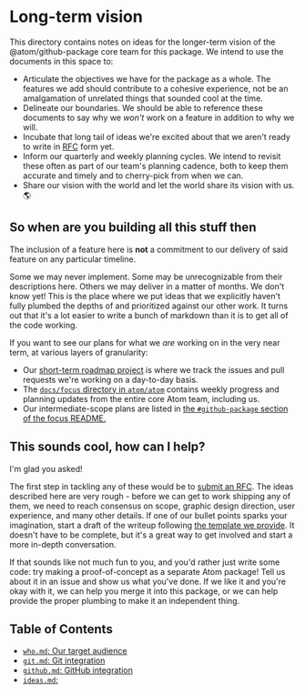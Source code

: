 # Long-term vision

This directory contains notes on ideas for the longer-term vision of the @atom/github-package core team for this package. We intend to use the documents in this space to:

* Articulate the objectives we have for the package as a whole. The features we add should contribute to a cohesive experience, not be an amalgamation of unrelated things that sounded cool at the time.
* Delineate our boundaries. We should be able to reference these documents to say why we _won't_ work on a feature in addition to why we will.
* Incubate that long tail of ideas we're excited about that we aren't ready to write in [RFC](../how-we-work.md#new-features) form yet.
* Inform our quarterly and weekly planning cycles. We intend to revisit these often as part of our team's planning cadence, both to keep them accurate and timely and to cherry-pick from when we can.
* Share our vision with the world and let the world share its vision with us. :earth_americas:

## So when are you building all this stuff then

The inclusion of a feature here is **not** a commitment to our delivery of said feature on any particular timeline.

Some we may never implement. Some may be unrecognizable from their descriptions here. Others we may deliver in a matter of months. We don't know yet! This is the place where we put ideas that we explicitly haven't fully plumbed the depths of and prioritized against our other work. It turns out that it's a lot easier to write a bunch of markdown than it is to get all of the code working.

If you want to see our plans for what we _are_ working on in the very near term, at various layers of granularity:

* Our [short-term roadmap project](https://github.com/atom/github/projects/8) is where we track the issues and pull requests we're working on a day-to-day basis.
* The [`docs/focus` directory in `atom/atom`](https://github.com/atom/atom/tree/master/docs/focus) contains weekly progress and planning updates from the entire core Atom team, including us.
* Our intermediate-scope plans are listed in [the `#github-package` section of the focus README.](https://github.com/atom/atom/tree/master/docs/focus#github-package)

## This sounds cool, how can I help?

I'm glad you asked!

The first step in tackling any of these would be to [submit an RFC](../how-we-work.md#new-features). The ideas described here are very rough - before we can get to work shipping any of them, we need to reach consensus on scope, graphic design direction, user experience, and many other details. If one of our bullet points sparks your imagination, start a draft of the writeup following [the template we provide](https://github.com/atom/github/blob/master/docs/rfcs/000-template.md). It doesn't have to be complete, but it's a great way to get involved and start a more in-depth conversation.

If that sounds like not much fun to you, and you'd rather just write some code: try making a proof-of-concept as a separate Atom package! Tell us about it in an issue and show us what you've done. If we like it and you're okay with it, we can help you merge it into this package, or we can help provide the proper plumbing to make it an independent thing.

## Table of Contents

* [`who.md`: Our target audience](./who.md)
* [`git.md`: Git integration](./git.md)
* [`github.md`: GitHub integration](./github.md)
* [`ideas.md`: ](./ideas.md)
